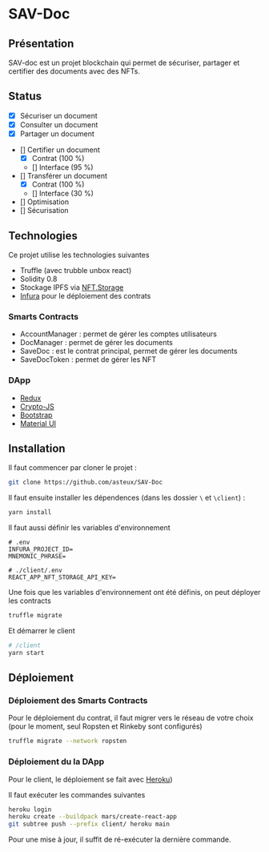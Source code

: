 # SAV-Doc

## Présentation

SAV-doc est un projet blockchain qui permet de sécuriser, partager et certifier des documents avec des NFTs.

## Status

- [x] Sécuriser un document
- [x] Consulter un document
- [x] Partager un document
- [] Certifier un document
  - [x] Contrat (100 %)
  - [] Interface (95 %)
- [] Transférer un document
  - [x] Contrat (100 %)
  - [] Interface (30 %)
- [] Optimisation
- [] Sécurisation

## Technologies

Ce projet utilise les technologies suivantes

- Truffle (avec trubble unbox react)
- Solidity 0.8
- Stockage IPFS via [NFT.Storage](https://nft.storage/)
- [Infura](https://infura.io/) pour le déploiement des contrats

### Smarts Contracts

- AccountManager : permet de gérer les comptes utilisateurs
- DocManager : permet de gérer les documents
- SaveDoc : est le contrat principal, permet de gérer les documents
- SaveDocToken : permet de gérer les NFT

### DApp

- [Redux](https://react-redux.js.org/)
- [Crypto-JS](https://github.com/brix/crypto-js)
- [Bootstrap](https://react-bootstrap.github.io/)
- [Material UI](https://material-ui.com/)

## Installation

Il faut commencer par cloner le projet :

```bash
git clone https://github.com/asteux/SAV-Doc
```

Il faut ensuite installer les dépendences (dans les dossier `\` et `\client`) :

```bash
yarn install
```

Il faut aussi définir les variables d'environnement

```env
# .env
INFURA_PROJECT_ID=
MNEMONIC_PHRASE=

# ./client/.env
REACT_APP_NFT_STORAGE_API_KEY=
```

Une fois que les variables d'environnement ont été définis, on peut déployer les contracts

```bash
truffle migrate
```

Et démarrer le client

```bash
# /client
yarn start
```

## Déploiement

### Déploiement des Smarts Contracts

Pour le déploiement du contrat, il faut migrer vers le réseau de votre choix (pour le moment, seul Ropsten et Rinkeby sont configurés)

```bash
truffle migrate --network ropsten
```

### Déploiement du la DApp

Pour le client, le déploiement se fait avec [Heroku](https://www.heroku.com/))

Il faut exécuter les commandes suivantes

```bash
heroku login
heroku create --buildpack mars/create-react-app
git subtree push --prefix client/ heroku main
```

Pour une mise à jour, il suffit de ré-exécuter la dernière commande. 
